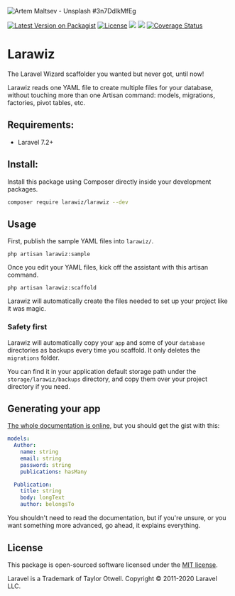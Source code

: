 ![Artem Maltsev - Unsplash #3n7DdlkMfEg](https://images.unsplash.com/photo-1551269901-5c5e14c25df7?ixlib=rb-1.2.1&ixid=eyJhcHBfaWQiOjEyMDd9&auto=format&fit=crop&w=1280&h=400&q=80)

[![Latest Version on Packagist](https://img.shields.io/packagist/v/larawiz/larawiz.svg?style=flat-square)](https://packagist.org/packages/larawiz/larawiz) [![License](https://poser.pugx.org/larawiz/larawiz/license)](https://packagist.org/packages/larawiz/larawiz)
![](https://img.shields.io/packagist/php-v/larawiz/larawiz.svg)
 [![](https://github.com/Larawiz/larawiz/workflows/PHP%20Composer/badge.svg)](https://github.com/Larawiz/Larawiz/actions)
[![Coverage Status](https://coveralls.io/repos/github/Larawiz/Larawiz/badge.svg?branch=master)](https://coveralls.io/github/Larawiz/Larawiz?branch=master)

# Larawiz  

The Laravel Wizard scaffolder you wanted but never got, until now!

Larawiz reads one YAML file to create multiple files for your database, without touching more than one Artisan command: models, migrations, factories, pivot tables, etc.

## Requirements:

* Laravel 7.2+

## Install:

Install this package using Composer directly inside your development packages.

```bash
composer require larawiz/larawiz --dev
```

## Usage

First, publish the sample YAML files into `larawiz/`.

    php artisan larawiz:sample

Once you edit your YAML files, kick off the assistant with this artisan command.

    php artisan larawiz:scaffold

Larawiz will automatically create the files needed to set up your project like it was magic.

### Safety first

Larawiz will automatically copy your `app` and some of your `database` directories as backups every time you scaffold. It only deletes the `migrations` folder.

You can find it in your application default storage path under the `storage/larawiz/backups` directory, and copy them over your project directory if you need.

## Generating your app

[The whole documentation is online](https://larawiz.github.io/docs/), but you should get the gist with this:

```yaml
models:
  Author:
    name: string
    email: string
    password: string
    publications: hasMany

  Publication:
    title: string
    body: longText
    author: belongsTo
```

You shouldn't need to read the documentation, but if you're unsure, or you want something more advanced, go ahead, it explains everything.

## License

This package is open-sourced software licensed under the [MIT license](LICENSE.md).

Laravel is a Trademark of Taylor Otwell. Copyright © 2011-2020 Laravel LLC.

